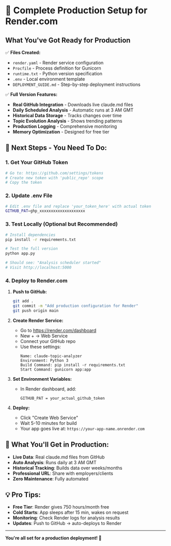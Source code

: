 # 🚀 Complete Production Setup for Render.com

## What You've Got Ready for Production

✅ **Files Created:**
- `render.yaml` - Render service configuration
- `Procfile` - Process definition for Gunicorn
- `runtime.txt` - Python version specification
- `.env` - Local environment template
- `DEPLOYMENT_GUIDE.md` - Step-by-step deployment instructions

✅ **Full Version Features:**
- **Real GitHub Integration** - Downloads live claude.md files
- **Daily Scheduled Analysis** - Automatic runs at 3 AM GMT
- **Historical Data Storage** - Tracks changes over time
- **Topic Evolution Analysis** - Shows trending patterns
- **Production Logging** - Comprehensive monitoring
- **Memory Optimization** - Designed for free tier

## 🔑 **Next Steps - You Need To Do:**

### 1. **Get Your GitHub Token**
```bash
# Go to: https://github.com/settings/tokens
# Create new token with 'public_repo' scope
# Copy the token
```

### 2. **Update .env File**
```bash
# Edit .env file and replace 'your_token_here' with actual token
GITHUB_PAT=ghp_xxxxxxxxxxxxxxxxxxxx
```

### 3. **Test Locally** (Optional but Recommended)
```bash
# Install dependencies
pip install -r requirements.txt

# Test the full version
python app.py

# Should see: "Analysis scheduler started"
# Visit http://localhost:5000
```

### 4. **Deploy to Render.com**
1. **Push to GitHub:**
   ```bash
   git add .
   git commit -m "Add production configuration for Render"
   git push origin main
   ```

2. **Create Render Service:**
   - Go to https://render.com/dashboard
   - New + → Web Service
   - Connect your GitHub repo
   - Use these settings:
     ```
     Name: claude-topic-analyzer
     Environment: Python 3
     Build Command: pip install -r requirements.txt
     Start Command: gunicorn app:app
     ```

3. **Set Environment Variables:**
   - In Render dashboard, add:
     ```
     GITHUB_PAT = your_actual_github_token
     ```

4. **Deploy:**
   - Click "Create Web Service"
   - Wait 5-10 minutes for build
   - Your app goes live at: `https://your-app-name.onrender.com`

## 🎯 **What You'll Get in Production:**

- **Live Data**: Real claude.md files from GitHub
- **Auto Analysis**: Runs daily at 3 AM GMT
- **Historical Tracking**: Builds data over weeks/months
- **Professional URL**: Share with employers/clients
- **Zero Maintenance**: Fully automated

## 💡 **Pro Tips:**

- **Free Tier**: Render gives 750 hours/month free
- **Cold Starts**: App sleeps after 15 min, wakes on request
- **Monitoring**: Check Render logs for analysis results
- **Updates**: Push to GitHub → auto-deploys to Render

---

**You're all set for a production deployment! 🚀**